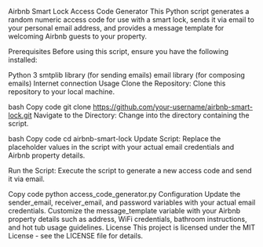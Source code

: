 Airbnb Smart Lock Access Code Generator
This Python script generates a random numeric access code for use with a smart lock, sends it via email to your personal email address, and provides a message template for welcoming Airbnb guests to your property.

Prerequisites
Before using this script, ensure you have the following installed:

Python 3
smtplib library (for sending emails)
email library (for composing emails)
Internet connection
Usage
Clone the Repository: Clone this repository to your local machine.

bash
Copy code
git clone https://github.com/your-username/airbnb-smart-lock.git
Navigate to the Directory: Change into the directory containing the script.

bash
Copy code
cd airbnb-smart-lock
Update Script: Replace the placeholder values in the script with your actual email credentials and Airbnb property details.

Run the Script: Execute the script to generate a new access code and send it via email.

Copy code
python access_code_generator.py
Configuration
Update the sender_email, receiver_email, and password variables with your actual email credentials.
Customize the message_template variable with your Airbnb property details such as address, WiFi credentials, bathroom instructions, and hot tub usage guidelines.
License
This project is licensed under the MIT License - see the LICENSE file for details.
